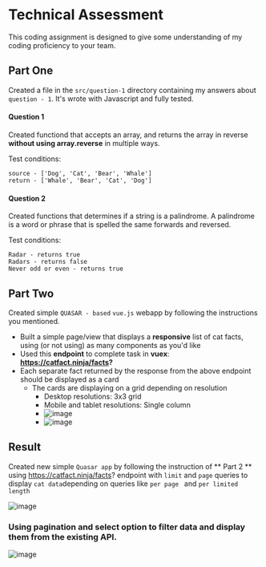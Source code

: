 # Technical Assessment
This coding assignment is designed to give some understanding of my coding proficiency to your team.

## Part One
Created a file in the `src/question-1` directory containing my answers about ```question - 1```. It's wrote with Javascript and fully tested.

#### Question 1
Created functiond that accepts an array, and returns the array in reverse **without using array.reverse** in multiple ways.

Test conditions:
```
source - ['Dog', 'Cat', 'Bear', 'Whale']
return - ['Whale', 'Bear', 'Cat', 'Dog']
```

#### Question 2

Created functions that determines if a string is a palindrome. A palindrome is a word or phrase that is spelled 
the same forwards and reversed.

Test conditions:
```
Radar - returns true
Radars - returns false
Never odd or even - returns true
```

## Part Two
Created simple ``` QUASAR - based ``` `` vue.js `` webapp by following the instructions you mentioned.

- Built a simple page/view that displays a **responsive** list of cat facts, using (or not using) as many components as you'd like
- Used this **endpoint** to complete task in **vuex**: **https://catfact.ninja/facts?**
- Each separate fact returned by the response from the above endpoint should be displayed as a card
  - The cards are displaying on a grid depending on resolution
    - Desktop resolutions: 3x3 grid 
    - Mobile and tablet resolutions: Single column
    - ![image](https://user-images.githubusercontent.com/57170337/173471721-2f8d15f2-e5c4-402e-bf10-29dd453dce1b.png)
    - ![image](https://user-images.githubusercontent.com/57170337/173471792-4a5834b0-c8aa-4c59-a1f3-1679bc28b187.png)


## Result
Created new simple ``` Quasar app ``` by following the instruction of ** Part 2 **
using https://catfact.ninja/facts? endpoint with ``` limit ``` and ``` page ``` queries to display `` cat data ``depending on queries like ```per page ``` and ``` per limited length ```

![image](https://user-images.githubusercontent.com/57170337/172924777-ef6b48d7-31cf-40bf-9291-fc17e7e8cbaf.png)
### Using pagination and select option to filter data and display them from the existing API.
![image](https://user-images.githubusercontent.com/57170337/173470526-cf6b81c4-9b76-4488-824e-3c1de97486d0.png)

